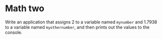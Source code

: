 # Math two

Write an application that assigns 2 to a variable named `mynumber` and 1.7938 to a variable named `myothernumber`, and then prints out the values to the console.

